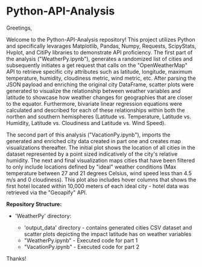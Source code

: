 # Python-API-Analysis

Greetings,

Welcome to the Python-API-Analysis repository! This project utilizes Python and specifically levarages Matplotlib, Pandas, Numpy, Requests, ScipyStats, Hvplot, and CitiPy libraries to demonstrate API proficiency. The first part of the analysis ("WeatherPy.ipynb"), generates a randomized list of cities and subsequently initiates a get request that calls on the "OpenWeatherMap" API to retrieve specific city attributes such as latitude, longitude, maximum temperature, humidity, cloudiness metric, wind metric, etc. After parsing the JSON payload and enriching the original city DataFrame, scatter plots were generated to visualize the relationship between weather variables and latitude to showcase how weather changes for geographies that are closer to the equator. Furthermore, bivariate linear regression equations were calculated and described for each of these relationships within both the northen and southern hemispheres (Latitude vs. Temperature, Latitude vs. Humidity, Latitude vs. Cloudiness and Latitude vs. Wind Speed).

The second part of this analysis ("VacationPy.ipynb"), imports the generated and enriched city data created in part one and creates map visualizations thereafter. The initial plot shows the location of all cities in the dataset represented by a point sized indicatively of the city's relative humidity. The next and final visualization maps cities that have been filtered to only include locations defined by "ideal" weather conditions (Max temperature between 27 and 21 degrees Celsius, wind speed less than 4.5 m/s and 0 cloudiness). This plot also includes hover columns that shows the first hotel located within 10,000 meters of each ideal city - hotel data was retrieved via the "Geoapify" API.

**Repository Structure:**

  - 'WeatherPy' directory:
    
    -  'output_data' directory - contains generated cities CSV dataset and scatter plots depicting the impact latitude has on weather variables
    -  "WeatherPy.ipynb" - Executed code for part 1
    -  "VacationPy.ipynb" - Executed code for part 2

Thanks!
